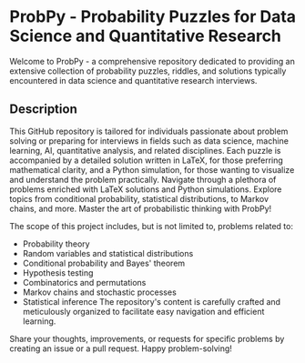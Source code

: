 # ProbPy - Probability Puzzles for Data Science and Quantitative Research
Welcome to ProbPy - a comprehensive repository dedicated to providing an extensive collection of probability puzzles, riddles, and solutions typically encountered in data science and quantitative research interviews.

## Description
This GitHub repository is tailored for individuals passionate about problem solving or preparing for interviews in fields such as data science, machine learning, AI, quantitative analysis, and related disciplines. Each puzzle is accompanied by a detailed solution written in LaTeX, for those preferring mathematical clarity, and a Python simulation, for those wanting to visualize and understand the problem practically.
Navigate through a plethora of problems enriched with LaTeX solutions and Python simulations. Explore topics from conditional probability, statistical distributions, to Markov chains, and more. Master the art of probabilistic thinking with ProbPy!

The scope of this project includes, but is not limited to, problems related to:

  - Probability theory
  - Random variables and statistical distributions
  - Conditional probability and Bayes' theorem
  - Hypothesis testing
  - Combinatorics and permutations
  - Markov chains and stochastic processes
  - Statistical inference
The repository's content is carefully crafted and meticulously organized to facilitate easy navigation and efficient learning. 

Share your thoughts, improvements, or requests for specific problems by creating an issue or a pull request. Happy problem-solving!
